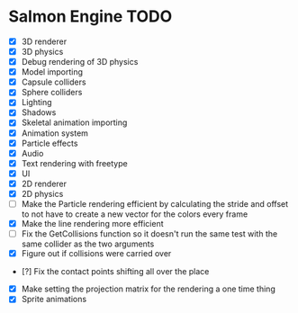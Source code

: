 # Salmon Engine TODO

- [X] 3D renderer
- [X] 3D physics
- [X] Debug rendering of 3D physics
- [X] Model importing
- [X] Capsule colliders
- [X] Sphere colliders
- [X] Lighting
- [X] Shadows
- [X] Skeletal animation importing
- [X] Animation system
- [X] Particle effects
- [X] Audio
- [X] Text rendering with freetype
- [X] UI
- [X] 2D renderer
- [X] 2D physics
- [ ] Make the Particle rendering efficient by calculating 
      the stride and offset to not have to create a new vector for the colors every frame
- [X] Make the line rendering more efficient
- [ ] Fix the GetCollisions function so it doesn't run the same test with the same collider as the
      two arguments
- [X] Figure out if collisions were carried over
- [?] Fix the contact points shifting all over the place
- [X] Make setting the projection matrix for the rendering a one time thing
- [X] Sprite animations

